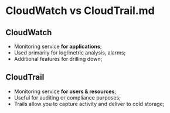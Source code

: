 # CloudWatch vs CloudTrail.md

## CloudWatch

- Monitoring service **for applications**;
- Used primarily for log/metric analysis, alarms;
- Additional features for drilling down;

## CloudTrail

- Monitoring service **for users & resources**;
- Useful for auditing or compliance purposes;
- Trails allow you to capture activity and deliver to cold storage;
